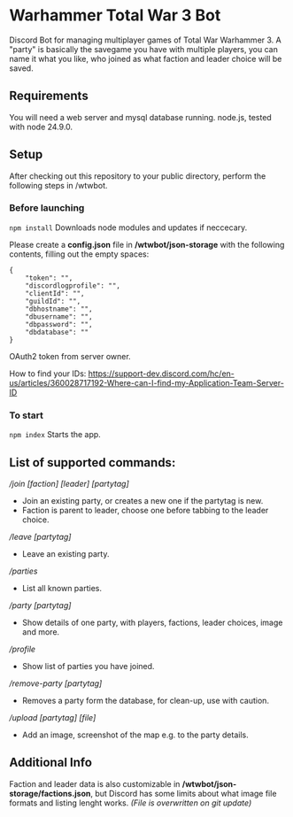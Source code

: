 # Warhammer Total War 3 Bot
Discord Bot for managing multiplayer games of Total War Warhammer 3.
A "party" is basically the savegame you have with multiple players, you can name it what you like, who joined as what faction and leader choice will be saved.

## Requirements
You will need a web server and mysql database running.
node.js, tested with node 24.9.0.

## Setup
After checking out this repository to your public directory, perform the following steps in /wtwbot.

### Before launching

```npm install```
Downloads node modules and updates if neccecary.

Please create a **config.json** file in **/wtwbot/json-storage** with the following contents, filling out the empty spaces:
```
{
	"token": "",
	"discordlogprofile": "",
	"clientId": "",
	"guildId": "",    
	"dbhostname": "",
	"dbusername": "",
	"dbpassword": "",
	"dbdatabase": ""
}
```
OAuth2 token from server owner.

How to find your IDs: https://support-dev.discord.com/hc/en-us/articles/360028717192-Where-can-I-find-my-Application-Team-Server-ID

### To start
```npm index```
Starts the app.

## List of supported commands:
*/join [faction] [leader] [partytag]*
- Join an existing party, or creates a new one if the partytag is new. 
- Faction is parent to leader, choose one before tabbing to the leader choice.

*/leave [partytag]*
- Leave an existing party.

*/parties*
- List all known parties.

*/party [partytag]*
- Show details of one party, with players, factions, leader choices, image and more.

*/profile*
- Show list of parties you have joined.

*/remove-party [partytag]*
- Removes a party form the database, for clean-up, use with caution.

*/upload [partytag] [file]*
- Add an image, screenshot of the map e.g. to the party details.

## Additional Info
Faction and leader data is also customizable in **/wtwbot/json-storage/factions.json**, but Discord has some limits about what image file formats and listing lenght works. *(File is overwritten on git update)*